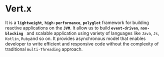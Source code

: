 # Vert.x
It is a **`lightweight`**, **`high-performance`**, **`polyglot`** framework for building reactive applications on the **`JVM`**. It allow us to build **`event-driven`**,  **`non-blocking `** and scalable application using variety of languages like `Java`, `Js`, `Kotlin`, `Ruby`and so on. It provides asynchronous model that enables developer to write efficient and responsive code without the complexity of traditional `multi-Threading` approach.
